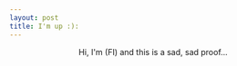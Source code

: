 ```yaml
---
layout: post
title: I'm up :): 
---
```

<p style="text-align:center">Hi, I'm (FI) and this is a sad, sad proof...</p>
